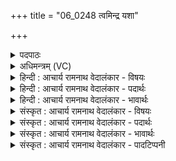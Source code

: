 +++
title = "06_0248 त्वमिन्द्र यशा"

+++
<details><summary>पदपाठः</summary>

त्व꣢म्। इ꣣न्द्र। यशाः꣢। अ꣣सि। ऋजीषी꣢। श꣡व꣢꣯सः। प꣡तिः꣢꣯। त्वम्। वृ꣣त्रा꣡णि꣢। हँ꣣सि। अप्रती꣡नि꣢। अ꣣। प्रती꣡नि꣢। ए꣡कः꣢꣯। इत्। पु꣣रु꣢। अ꣡नु꣢꣯त्तः। अ। नु꣣त्तः। चर्षणीधृ꣡तिः꣢। च꣣र्षणि। धृ꣡तिः꣢꣯। २४८।
</details>

<details><summary>अधिमन्त्रम् (VC)</summary>

- इन्द्रः
- नृमेधपुरुमेधावाङ्गिरसौ
- बृहती
- मध्यमः
- ऐन्द्रं काण्डम्
</details>

<details><summary>हिन्दी : आचार्य रामनाथ वेदालंकार - विषयः</summary>

अगले मन्त्र में इन्द्र नाम से परमात्मा और राजा की महिमा वर्णित की गयी है।
</details>

<details><summary>हिन्दी : आचार्य रामनाथ वेदालंकार - पदार्थः</summary>

पदार्थान्वयभाषाः -  हे (इन्द्र) परमेश्वर अथवा राजन् ! (त्वम्) आप (यशाः) यशस्वी असि हो, (ऋजीषी) सरल धर्ममार्ग पर चलने के इच्छुक अथवा सरल गुण-कर्म-स्वभाववाले और (शवसः पतिः) बल के स्वामी हो। (त्वम्) आप (एकः इत्) अकेले ही (पुरु) बहुत से (अप्रतीनि) अप्रतिद्वन्द्वी (वृत्राणि) आन्तरिक व बाह्य पापी शत्रुओं को (हंसि) दण्डित या विनष्ट करते हो। (त्वम्) आप (अनुत्तः) किसी से बलात् प्रेरित किये बिना ही (चर्षणीधृतिः) मनुष्यों को धारण करनेवाले हो ॥६॥ इस मन्त्र में अर्थश्लेषालङ्कार है ॥६॥
</details>

<details><summary>हिन्दी : आचार्य रामनाथ वेदालंकार - भावार्थः</summary>

भावार्थभाषाः -  जैसे परमेश्वर यशस्वी, ऋजुमार्गगामी, बलवान्, पाप आदिकों का विनाशक, स्वयं शुभ कार्यों में प्रवृत्त होनेवाला तथा मनुष्यों का धारणकर्त्ता है, वैसे ही राजा और प्रजाजनों को होना चाहिए ॥६॥
</details>

<details><summary>संस्कृत : आचार्य रामनाथ वेदालंकार - विषयः</summary>

अथेन्द्रस्य नाम्ना परमात्मनो नृपस्य च महिमानं वर्णयति।
</details>

<details><summary>संस्कृत : आचार्य रामनाथ वेदालंकार - पदार्थः</summary>

पदार्थान्वयभाषाः -  हे (इन्द्र) परमेश्वर राजन् वा ! (त्वम् यशाः२) यशस्वी (असि) वर्तसे। (ऋजीषी३) ऋजु सरलं धर्ममार्गमिच्छतीति ऋजीषी सरलगुणकर्मस्वभावो वा (शवसः पतिः) बलस्य स्वामी च असि। (त्वम् एकः इत्) एकाकी एव (पुरु) पुरूणि बहूनि। पुरु इति बहुनाम। निघं० ३।१। ‘शेश्छन्दसि बहुलम्। अ० ६।१।७०’ इति शिलोपः। (अप्रतीनि४) अप्रतिद्वन्द्वीनि (वृत्राणि) आन्तरिकान् बाह्यांश्च पापाचारान् शत्रून् (हंसि) दण्डयसि विनाशयसि वा। त्वम् (अनुत्तः) न केनापि नुत्तः बलात् प्रेरितः सन्। नुत्तः इति नुद प्रेरणे इत्यस्य निष्ठायां रूपम्। (चर्षणीधृतिः) मनुष्याणां धारकश्चासि। चर्षणय इति मनुष्यनाम। निघं० २।३। ॥६॥ अत्र अर्थश्लेषालङ्कारः ॥६॥
</details>

<details><summary>संस्कृत : आचार्य रामनाथ वेदालंकार - भावार्थः</summary>

भावार्थभाषाः -  यथा परमेश्वरो यशस्वी, ऋजुमार्गसेवी, बलवान्, पापादीनां हन्ता, स्वयं शुभकार्येषु प्रवर्त्तमानो मानवानां धारकश्चास्ति तथैव राजभिः प्रजाभिश्च भवितव्यम् ॥६॥
</details>

<details><summary>संस्कृत : आचार्य रामनाथ वेदालंकार - पादटिप्पनी</summary>

टिप्पणी:   १. ऋ० ८।९०।५। ‘शवसस्पते’ इति ‘इदनुत्ता चर्षणीधृता’ इति च पाठः। साम० १४११। २. यशः अन्नं कीर्तिः वा। अन्तर्णीतमत्वर्थं चेदं द्रष्टव्यम्। यशस्वी अन्नवान् कीर्तिमान् वा—इति वि०। यशस्वी असि, यशः शब्दान्मत्वर्थीयलोपः—इति भ०। ३. (ऋजीषिणम्) ऋजूनां सरलानां धार्मिकाणां जनानामीषितुं शीलम् इति ऋ० ६।४२।२ भाष्ये, (ऋजीषी) सरलगुणकर्मस्वभावः इति ऋ० ६।२४।१ भाष्ये, (ऋजीषी) ऋजुनीतिः इति च ऋ० ४।१६।१। भाष्ये द०। यत् सोमस्य पूयमानस्यातिरिच्यते तदृजीषम्, अपार्जितं भवति इति यास्कः। निरु० ५।१२। ४. अप्रतिद्वन्द्वीनि—इति भ०। बलिभिरप्यप्रतिगतानि—इति सा०।
</details>